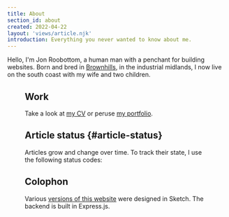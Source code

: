 ```yaml
---
title: About
section_id: about
created: 2022-04-22
layout: 'views/article.njk'
introduction: Everything you never wanted to know about me.
---
```

Hello, I'm Jon Roobottom, a human man with a penchant for building websites. Born and bred in [Brownhills](/articles/walking-around-brownhills/), in the industrial midlands, I now live on the south coast with my wife and two children.

<figure url='/images/roo-fam.jpeg' caption='Hanging out with my family at the Upside Down House in Brighton.' classes='wide' transform='wide'>

## Work
Take a look at [my CV](https://cv.roobottom.com/) or peruse [my portfolio](https://roodesign.co.uk).

## Article status {#article-status}
Articles grow and change over time. To track their state, I use the following status codes:

<statusNames>

## Colophon
Various [versions of this website](/time-travel) were designed in Sketch. The backend is built in Express.js.